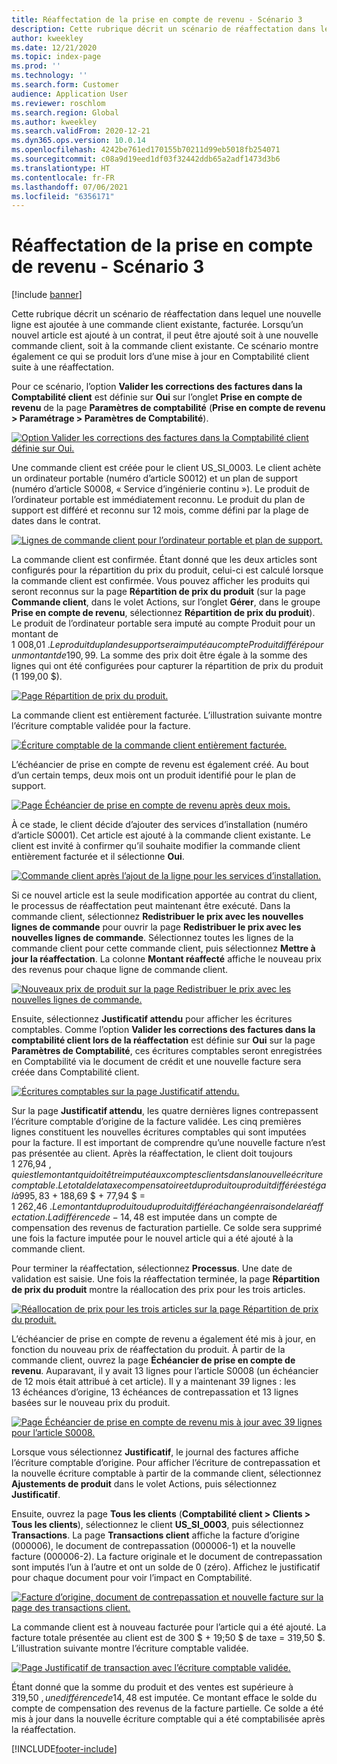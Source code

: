 ```yaml
---
title: Réaffectation de la prise en compte de revenu - Scénario 3
description: Cette rubrique décrit un scénario de réaffectation dans lequel une nouvelle ligne est ajoutée à une commande client existante, facturée. Lorsqu’un nouvel article est ajouté à un contrat, il peut être ajouté soit à une nouvelle commande client, soit à la commande client existante.
author: kweekley
ms.date: 12/21/2020
ms.topic: index-page
ms.prod: ''
ms.technology: ''
ms.search.form: Customer
audience: Application User
ms.reviewer: roschlom
ms.search.region: Global
ms.author: kweekley
ms.search.validFrom: 2020-12-21
ms.dyn365.ops.version: 10.0.14
ms.openlocfilehash: 4242be761ed170155b70211d99eb5018fb254071
ms.sourcegitcommit: c08a9d19eed1df03f32442ddb65a2adf1473d3b6
ms.translationtype: HT
ms.contentlocale: fr-FR
ms.lasthandoff: 07/06/2021
ms.locfileid: "6356171"
---
```

# <a name="revenue-recognition-reallocation--scenario-3"></a>Réaffectation de la prise en compte de revenu - Scénario 3

[!include [banner](../includes/banner.md)]

Cette rubrique décrit un scénario de réaffectation dans lequel une nouvelle ligne est ajoutée à une commande client existante, facturée. Lorsqu’un nouvel article est ajouté à un contrat, il peut être ajouté soit à une nouvelle commande client, soit à la commande client existante. Ce scénario montre également ce qui se produit lors d’une mise à jour en Comptabilité client suite à une réaffectation.

Pour ce scénario, l’option **Valider les corrections des factures dans la Comptabilité client** est définie sur **Oui** sur l’onglet **Prise en compte de revenu** de la page **Paramètres de comptabilité** (**Prise en compte de revenu \> Paramétrage \> Paramètres de Comptabilité**).

[![Option Valider les corrections des factures dans la Comptabilité client définie sur Oui.](./media/25_rev-rec-scenarios.png)](./media/25_rev-rec-scenarios.png)

Une commande client est créée pour le client US\_SI\_0003. Le client achète un ordinateur portable (numéro d’article S0012) et un plan de support (numéro d’article S0008, « Service d’ingénierie continu »). Le produit de l’ordinateur portable est immédiatement reconnu. Le produit du plan de support est différé et reconnu sur 12 mois, comme défini par la plage de dates dans le contrat.

[![Lignes de commande client pour l’ordinateur portable et plan de support.](./media/26_rev-rec-scenarios.png)](./media/26_rev-rec-scenarios.png)

La commande client est confirmée. Étant donné que les deux articles sont configurés pour la répartition du prix du produit, celui-ci est calculé lorsque la commande client est confirmée. Vous pouvez afficher les produits qui seront reconnus sur la page **Répartition de prix du produit** (sur la page **Commande client**, dans le volet Actions, sur l’onglet **Gérer**, dans le groupe **Prise en compte de revenu**, sélectionnez **Répartition de prix du produit**). Le produit de l’ordinateur portable sera imputé au compte Produit pour un montant de 1 008,01 $. Le produit du plan de support sera imputé au compte Produit différé pour un montant de 190,99 $. La somme des prix doit être égale à la somme des lignes qui ont été configurées pour capturer la répartition de prix du produit (1 199,00 $).

[![Page Répartition de prix du produit.](./media/27_rev-rec-scenarios.png)](./media/27_rev-rec-scenarios.png)

La commande client est entièrement facturée. L’illustration suivante montre l’écriture comptable validée pour la facture.

[![Écriture comptable de la commande client entièrement facturée.](./media/28_rev-rec-scenarios.png)](./media/28_rev-rec-scenarios.png)

L’échéancier de prise en compte de revenu est également créé. Au bout d’un certain temps, deux mois ont un produit identifié pour le plan de support.

[![Page Échéancier de prise en compte de revenu après deux mois.](./media/29_rev-rec-scenarios.png)](./media/29_rev-rec-scenarios.png)

À ce stade, le client décide d’ajouter des services d’installation (numéro d’article S0001). Cet article est ajouté à la commande client existante. Le client est invité à confirmer qu’il souhaite modifier la commande client entièrement facturée et il sélectionne **Oui**.

[![Commande client après l’ajout de la ligne pour les services d’installation.](./media/30_rev-rec-scenarios.png)](./media/30_rev-rec-scenarios.png)

Si ce nouvel article est la seule modification apportée au contrat du client, le processus de réaffectation peut maintenant être exécuté. Dans la commande client, sélectionnez **Redistribuer le prix avec les nouvelles lignes de commande** pour ouvrir la page **Redistribuer le prix avec les nouvelles lignes de commande**. Sélectionnez toutes les lignes de la commande client pour cette commande client, puis sélectionnez **Mettre à jour la réaffectation**. La colonne **Montant réaffecté** affiche le nouveau prix des revenus pour chaque ligne de commande client.

[![Nouveaux prix de produit sur la page Redistribuer le prix avec les nouvelles lignes de commande.](./media/31_rev-rec-scenarios.png)](./media/31_rev-rec-scenarios.png)

Ensuite, sélectionnez **Justificatif attendu** pour afficher les écritures comptables. Comme l’option **Valider les corrections des factures dans la comptabilité client lors de la réaffectation** est définie sur **Oui** sur la page **Paramètres de Comptabilité**, ces écritures comptables seront enregistrées en Comptabilité via le document de crédit et une nouvelle facture sera créée dans Comptabilité client.

[![Écritures comptables sur la page Justificatif attendu.](./media/32_rev-rec-scenarios.png)](./media/32_rev-rec-scenarios.png)

Sur la page **Justificatif attendu**, les quatre dernières lignes contrepassent l’écriture comptable d’origine de la facture validée. Les cinq premières lignes constituent les nouvelles écritures comptables qui sont imputées pour la facture. Il est important de comprendre qu’une nouvelle facture n’est pas présentée au client. Après la réaffectation, le client doit toujours 1 276,94 $, qui est le montant qui doit être imputé aux comptes clients dans la nouvelle écriture comptable. Le total de la taxe compensatoire et du produit ou produit différé est égal à 995,83 $ + 188,69 $ + 77,94 $ = 1 262,46 $. Le montant du produit ou du produit différé a changé en raison de la réaffectation. La différence de -14,48 $ est imputée dans un compte de compensation des revenus de facturation partielle. Ce solde sera supprimé une fois la facture imputée pour le nouvel article qui a été ajouté à la commande client.

Pour terminer la réaffectation, sélectionnez **Processus**. Une date de validation est saisie. Une fois la réaffectation terminée, la page **Répartition de prix du produit** montre la réallocation des prix pour les trois articles.

[![Réallocation de prix pour les trois articles sur la page Répartition de prix du produit.](./media/33_rev-rec-scenarios.png)](./media/33_rev-rec-scenarios.png)

L’échéancier de prise en compte de revenu a également été mis à jour, en fonction du nouveau prix de réaffectation du produit. À partir de la commande client, ouvrez la page **Échéancier de prise en compte de revenu**. Auparavant, il y avait 13 lignes pour l’article S0008 (un échéancier de 12 mois était attribué à cet article). Il y a maintenant 39 lignes : les 13 échéances d’origine, 13 échéances de contrepassation et 13 lignes basées sur le nouveau prix du produit.

[![Page Échéancier de prise en compte de revenu mis à jour avec 39 lignes pour l’article S0008.](./media/34_rev-rec-scenarios.png)](./media/34_rev-rec-scenarios.png)

Lorsque vous sélectionnez **Justificatif**, le journal des factures affiche l’écriture comptable d’origine. Pour afficher l’écriture de contrepassation et la nouvelle écriture comptable à partir de la commande client, sélectionnez **Ajustements de produit** dans le volet Actions, puis sélectionnez **Justificatif**.

Ensuite, ouvrez la page **Tous les clients** (**Comptabilité client \> Clients \> Tous les clients**), sélectionnez le client **US\_SI\_0003**, puis sélectionnez **Transactions**. La page **Transactions client** affiche la facture d’origine (000006), le document de contrepassation (000006-1) et la nouvelle facture (000006-2). La facture originale et le document de contrepassation sont imputés l’un à l’autre et ont un solde de 0 (zéro). Affichez le justificatif pour chaque document pour voir l’impact en Comptabilité.

[![Facture d’origine, document de contrepassation et nouvelle facture sur la page des transactions client.](./media/35_rev-rec-scenarios.png)](./media/35_rev-rec-scenarios.png)

La commande client est à nouveau facturée pour l’article qui a été ajouté. La facture totale présentée au client est de 300 $ + 19;50 $ de taxe = 319,50 $. L’illustration suivante montre l’écriture comptable validée.

[![Page Justificatif de transaction avec l’écriture comptable validée.](./media/36_rev-rec-scenarios.png)](./media/36_rev-rec-scenarios.png)

Étant donné que la somme du produit et des ventes est supérieure à 319,50 $, une différence de 14,48 $ est imputée. Ce montant efface le solde du compte de compensation des revenus de la facture partielle. Ce solde a été mis à jour dans la nouvelle écriture comptable qui a été comptabilisée après la réaffectation.


[!INCLUDE[footer-include](../../includes/footer-banner.md)]